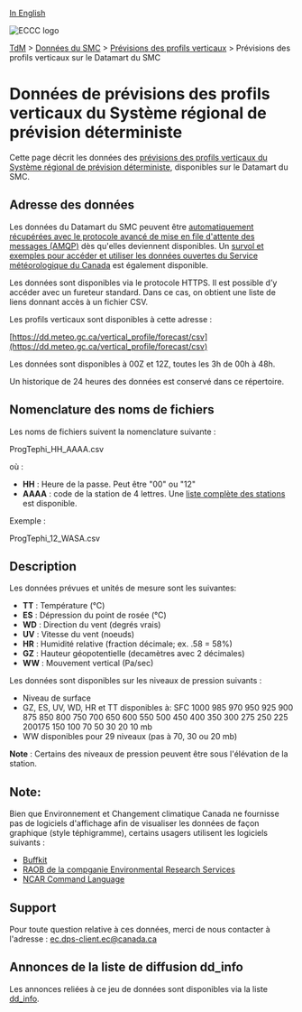 [In English](readme_vertical-profiles-nwp-datamart_en.md)

![ECCC logo](../../img_eccc-logo.png)

[TdM](../../readme_fr.md) > [Données du SMC](../readme_fr.md) > [Prévisions des profils verticaux](readme_vertical-profiles-nwp_fr.md) > Prévisions des profils verticaux sur le Datamart du SMC

# Données de prévisions des profils verticaux du Système régional de prévision déterministe 

Cette page décrit les données des [prévisions des profils verticaux du Système régional de prévision déterministe](readme_vertical-profiles-nwp_fr.md), disponibles sur le Datamart du SMC.

## Adresse des données 

Les données du Datamart du SMC peuvent être [automatiquement récupérées avec le protocole avancé de mise en file d'attente des messages (AMQP)](../../msc-datamart/amqp_fr.md) dès qu'elles deviennent disponibles. Un [survol et exemples pour accéder et utiliser les données ouvertes du Service météorologique du Canada](../../usage/readme_fr.md) est également disponible.

Les données sont disponibles via le protocole HTTPS. Il est possible d’y accéder avec un fureteur standard. Dans ce cas, on obtient une liste de liens donnant accès à un fichier CSV.

Les profils verticaux sont disponibles à cette adresse :

[https://dd.meteo.gc.ca/vertical_profile/forecast/csv](https://dd.meteo.gc.ca/vertical_profile/forecast/csv)

Les données sont disponibles à 00Z et 12Z, toutes les 3h de 00h à 48h.

Un historique de 24 heures des données est conservé dans ce répertoire.

## Nomenclature des noms de fichiers 

Les noms de fichiers suivent la nomenclature suivante :

ProgTephi_HH_AAAA.csv

où :

* __HH__ : Heure  de la passe. Peut être "00" ou "12"
* __AAAA__ : code de la station de 4 lettres. Une [liste complète des stations](https://collaboration.cmc.ec.gc.ca/cmc/cmos/public_doc/msc-data/prev_vertical-profiles/station_list_for_vertical_profile.geojson) est disponible.

Exemple : 

ProgTephi_12_WASA.csv

## Description

Les données prévues et unités de mesure sont les suivantes:

* __TT__ : Température  (°C)
* __ES__ : Dépression du point de rosée (°C)
* __WD__ : Direction du vent  (degrés vrais)
* __UV__ : Vitesse du vent (noeuds)
* __HR__ : Humidité relative (fraction décimale; ex.  .58 = 58%) 
* __GZ__ : Hauteur géopotentielle (decamètres avec 2 décimales)
* __WW__ : Mouvement vertical (Pa/sec)

Les données sont disponibles sur les niveaux de pression suivants :

* Niveau de surface
* GZ, ES, UV, WD, HR et TT disponibles à: SFC 1000 985 970 950 925 900 875 850 800 750 700 650 600 550 500 450 400 350 300 275 250 225 200175  150 100  70  50  30  20  10 mb
* WW disponibles pour 29 niveaux (pas à 70, 30 ou 20 mb)

__Note__ : Certains des niveaux de pression peuvent être sous l'élévation de la station.

## Note:

Bien que Environnement et Changement climatique Canada ne fournisse pas de logiciels d'affichage afin de visualiser les données de façon graphique (style téphigramme), certains usagers utilisent les logiciels suivants :

* [Buffkit](https://training.weather.gov/wdtd/tools/BUFKIT/index.php)
* [RAOB de la compganie Environmental Research Services](https://www.raob.com/)
* [NCAR Command Language](https://www.ncl.ucar.edu/get_started.shtml)

## Support

Pour toute question relative à ces données, merci de nous contacter à l'adresse : [ec.dps-client.ec@canada.ca](mailto:ec.dps-client.ec@canada.ca)

## Annonces de la liste de diffusion dd_info 

Les annonces reliées à ce jeu de données sont disponibles via la liste [dd_info](https://comm.collab.science.gc.ca/mailman3/postorius/lists/dd_info/).


